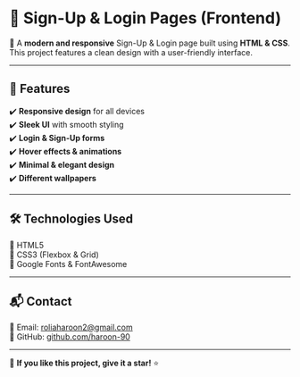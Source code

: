 # 🔐 Sign-Up & Login Pages (Frontend)

🚀 A **modern and responsive** Sign-Up & Login page built using **HTML & CSS**. This project features a clean design with a user-friendly interface.

---

## 📌 Features
✔️ **Responsive design** for all devices  
✔️ **Sleek UI** with smooth styling  
✔️ **Login & Sign-Up forms**  
✔️ **Hover effects & animations**  
✔️ **Minimal & elegant design**  
✔️ **Different wallpapers**  

---

## 🛠️ Technologies Used
🔹 HTML5  
🔹 CSS3 (Flexbox & Grid)  
🔹 Google Fonts & FontAwesome  

---

## 📬 Contact
📧 Email: roliaharoon2@gmail.com  
🔗 GitHub: [github.com/haroon-90](https://github.com/haroon-90)

---

🌟 **If you like this project, give it a star!** ⭐

